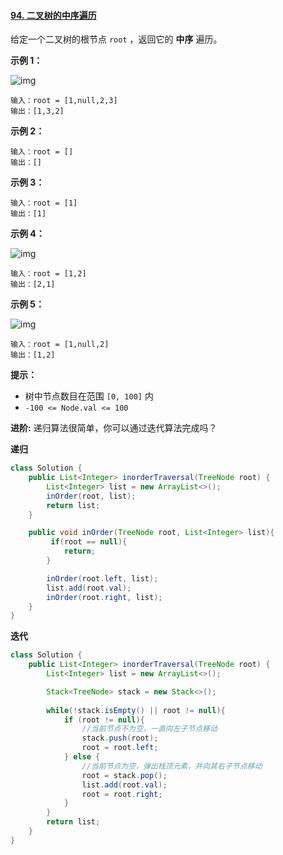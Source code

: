 #### [94. 二叉树的中序遍历](https://leetcode-cn.com/problems/binary-tree-inorder-traversal/)

给定一个二叉树的根节点 `root` ，返回它的 **中序** 遍历。

 

**示例 1：**

![img](https://assets.leetcode.com/uploads/2020/09/15/inorder_1.jpg)

```
输入：root = [1,null,2,3]
输出：[1,3,2]
```

**示例 2：**

```
输入：root = []
输出：[]
```

**示例 3：**

```
输入：root = [1]
输出：[1]
```

**示例 4：**

![img](https://assets.leetcode.com/uploads/2020/09/15/inorder_5.jpg)

```
输入：root = [1,2]
输出：[2,1]
```

**示例 5：**

![img](https://assets.leetcode.com/uploads/2020/09/15/inorder_4.jpg)

```
输入：root = [1,null,2]
输出：[1,2]
```

 

**提示：**

- 树中节点数目在范围 `[0, 100]` 内
- `-100 <= Node.val <= 100`

 

**进阶:** 递归算法很简单，你可以通过迭代算法完成吗？

**递归**

```java
class Solution {
    public List<Integer> inorderTraversal(TreeNode root) {
        List<Integer> list = new ArrayList<>();
        inOrder(root, list);
        return list;
    }

    public void inOrder(TreeNode root, List<Integer> list){
         if(root == null){
            return;
        }

        inOrder(root.left, list);
        list.add(root.val);
        inOrder(root.right, list);
    }
}
```

**迭代**

```java
class Solution {
    public List<Integer> inorderTraversal(TreeNode root) {
        List<Integer> list = new ArrayList<>();

        Stack<TreeNode> stack = new Stack<>();
        
        while(!stack.isEmpty() || root != null){
            if (root != null){
                //当前节点不为空，一直向左子节点移动
                stack.push(root);
                root = root.left;
            } else {
                //当前节点为空，弹出栈顶元素，并向其右子节点移动
                root = stack.pop();
            	list.add(root.val);
            	root = root.right;
            } 
        }
        return list;
    }
}
```


